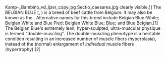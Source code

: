 Kamp-_Bambino_vd_ijzer_copy.jpg Sectio_caesarea.jpg clearly visible.]] The BELGIAN BLUE (, ) is a breed of beef cattle from Belgium. It may also be known as the . Alternative names for this breed include Belgian Blue-White; Belgian White and Blue Pied; Belgian White Blue; Blue; and Blue Belgian.[1] The Belgian Blue's extremely lean, hyper-sculpted, ultra-muscular physique is termed "double-muscling". The double-muscling phenotype is a heritable condition resulting in an increased number of muscle fibers (hyperplasia), instead of the (normal) enlargement of _individual_ muscle fibers (hypertrophy).[2]
